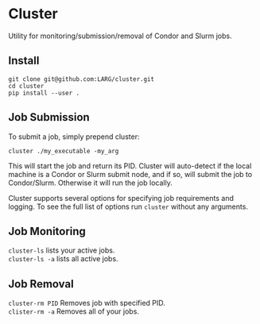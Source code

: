 # Cluster
Utility for monitoring/submission/removal of Condor and Slurm jobs.

## Install
```
git clone git@github.com:LARG/cluster.git
cd cluster
pip install --user .
```

## Job Submission
To submit a job, simply prepend cluster:
```
cluster ./my_executable -my_arg
```
This will start the job and return its PID. Cluster will auto-detect if the local machine is a Condor or Slurm submit node, and if so, will submit the job to Condor/Slurm. Otherwise it will run the job locally.  

Cluster supports several options for specifying job requirements and logging. To see the full list of options run `cluster` without any arguments.

## Job Monitoring
```cluster-ls``` lists your active jobs.  
```cluster-ls -a``` lists all active jobs.  

## Job Removal
```cluster-rm PID``` Removes job with specified PID.  
```clister-rm -a``` Removes all of your jobs.